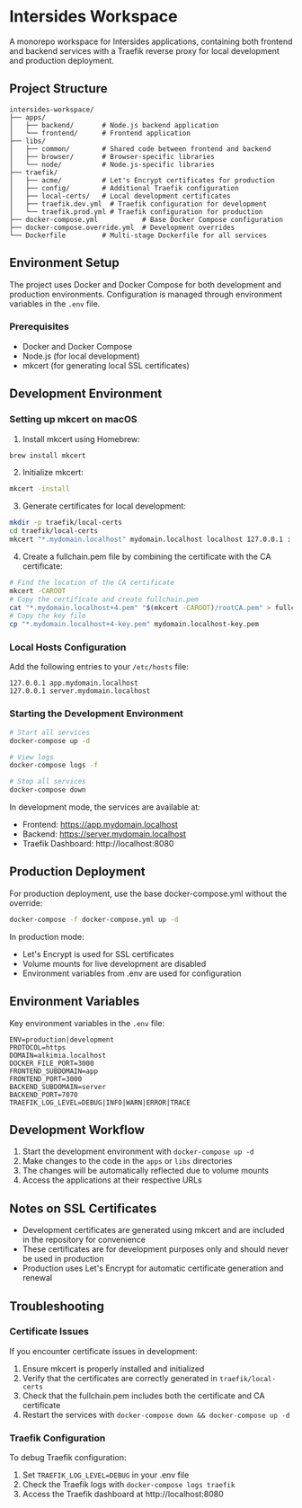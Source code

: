 # Intersides Workspace

A monorepo workspace for Intersides applications, containing both frontend and backend services with a Traefik reverse proxy for local development and production deployment.

## Project Structure

```
intersides-workspace/
├── apps/
│   ├── backend/       # Node.js backend application
│   └── frontend/      # Frontend application
├── libs/
│   ├── common/        # Shared code between frontend and backend
│   ├── browser/       # Browser-specific libraries
│   └── node/          # Node.js-specific libraries
├── traefik/
│   ├── acme/          # Let's Encrypt certificates for production
│   ├── config/        # Additional Traefik configuration
│   ├── local-certs/   # Local development certificates
│   ├── traefik.dev.yml  # Traefik configuration for development
│   └── traefik.prod.yml # Traefik configuration for production
├── docker-compose.yml           # Base Docker Compose configuration
├── docker-compose.override.yml  # Development overrides
└── Dockerfile         # Multi-stage Dockerfile for all services
```

## Environment Setup

The project uses Docker and Docker Compose for both development and production environments. Configuration is managed through environment variables in the `.env` file.

### Prerequisites

- Docker and Docker Compose
- Node.js (for local development)
- mkcert (for generating local SSL certificates)

## Development Environment

### Setting up mkcert on macOS

1. Install mkcert using Homebrew:

```bash
brew install mkcert
```

2. Initialize mkcert:

```bash
mkcert -install
```

3. Generate certificates for local development:

```bash
mkdir -p traefik/local-certs
cd traefik/local-certs
mkcert "*.mydomain.localhost" mydomain.localhost localhost 127.0.0.1 ::1
```

4. Create a fullchain.pem file by combining the certificate with the CA certificate:

```bash
# Find the location of the CA certificate
mkcert -CAROOT
# Copy the certificate and create fullchain.pem
cat "*.mydomain.localhost+4.pem" "$(mkcert -CAROOT)/rootCA.pem" > fullchain.pem
# Copy the key file
cp "*.mydomain.localhost+4-key.pem" mydomain.localhost-key.pem
```

### Local Hosts Configuration

Add the following entries to your `/etc/hosts` file:

```
127.0.0.1 app.mydomain.localhost
127.0.0.1 server.mydomain.localhost
```

### Starting the Development Environment

```bash
# Start all services
docker-compose up -d

# View logs
docker-compose logs -f

# Stop all services
docker-compose down
```

In development mode, the services are available at:
- Frontend: https://app.mydomain.localhost
- Backend: https://server.mydomain.localhost
- Traefik Dashboard: http://localhost:8080

## Production Deployment

For production deployment, use the base docker-compose.yml without the override:

```bash
docker-compose -f docker-compose.yml up -d
```

In production mode:
- Let's Encrypt is used for SSL certificates
- Volume mounts for live development are disabled
- Environment variables from .env are used for configuration

## Environment Variables

Key environment variables in the `.env` file:

```
ENV=production|development
PROTOCOL=https
DOMAIN=alkimia.localhost
DOCKER_FILE_PORT=3000
FRONTEND_SUBDOMAIN=app
FRONTEND_PORT=3000
BACKEND_SUBDOMAIN=server
BACKEND_PORT=7070
TRAEFIK_LOG_LEVEL=DEBUG|INFO|WARN|ERROR|TRACE
```

## Development Workflow

1. Start the development environment with `docker-compose up -d`
2. Make changes to the code in the `apps` or `libs` directories
3. The changes will be automatically reflected due to volume mounts
4. Access the applications at their respective URLs

## Notes on SSL Certificates

- Development certificates are generated using mkcert and are included in the repository for convenience
- These certificates are for development purposes only and should never be used in production
- Production uses Let's Encrypt for automatic certificate generation and renewal

## Troubleshooting

### Certificate Issues

If you encounter certificate issues in development:

1. Ensure mkcert is properly installed and initialized
2. Verify that the certificates are correctly generated in `traefik/local-certs`
3. Check that the fullchain.pem includes both the certificate and CA certificate
4. Restart the services with `docker-compose down && docker-compose up -d`

### Traefik Configuration

To debug Traefik configuration:

1. Set `TRAEFIK_LOG_LEVEL=DEBUG` in your .env file
2. Check the Traefik logs with `docker-compose logs traefik`
3. Access the Traefik dashboard at http://localhost:8080
